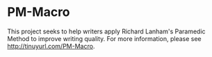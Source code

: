 # PM-Macro
This project seeks to help writers apply Richard Lanham's Paramedic Method to improve writing quality. For more information, please see http://tinuyurl.com/PM-Macro.
